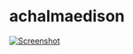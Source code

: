 # achalmaedison

[![Screenshot](/home/achalmaedison/Documents/achalmaedison/Screenshot%20from%202023-02-23%2021-20-24.png)](https://achalmaedison.netlify.app/ "Screenshot")
